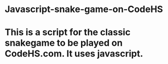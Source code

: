 # Javascript-snake-game-on-CodeHS
# This is a script for the classic snakegame to be played on CodeHS.com. It uses javascript.
